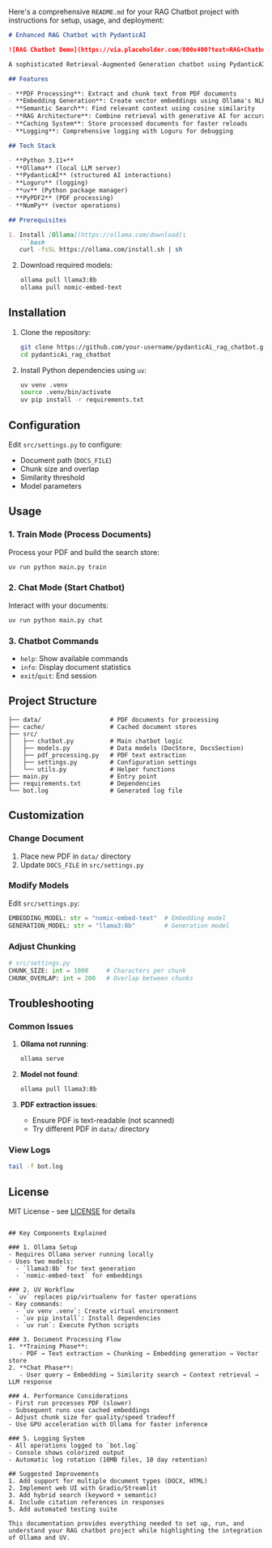 Here's a comprehensive `README.md` for your RAG Chatbot project with instructions for setup, usage, and deployment:

```markdown
# Enhanced RAG Chatbot with PydanticAI

![RAG Chatbot Demo](https://via.placeholder.com/800x400?text=RAG+Chatbot+Demo)

A sophisticated Retrieval-Augmented Generation chatbot using PydanticAI for structured interactions and Ollama for local LLM processing. Processes PDF documents to create a searchable knowledge base and answers questions using context retrieval.

## Features

- **PDF Processing**: Extract and chunk text from PDF documents
- **Embedding Generation**: Create vector embeddings using Ollama's NLP models
- **Semantic Search**: Find relevant context using cosine similarity
- **RAG Architecture**: Combine retrieval with generative AI for accurate answers
- **Caching System**: Store processed documents for faster reloads
- **Logging**: Comprehensive logging with Loguru for debugging

## Tech Stack

- **Python 3.11+**
- **Ollama** (local LLM server)
- **PydanticAI** (structured AI interactions)
- **Loguru** (logging)
- **uv** (Python package manager)
- **PyPDF2** (PDF processing)
- **NumPy** (vector operations)

## Prerequisites

1. Install [Ollama](https://ollama.com/download):
   ```bash
   curl -fsSL https://ollama.com/install.sh | sh
   ```

2. Download required models:
   ```bash
   ollama pull llama3:8b
   ollama pull nomic-embed-text
   ```

## Installation

1. Clone the repository:
   ```bash
   git clone https://github.com/your-username/pydanticAi_rag_chatbot.git
   cd pydanticAi_rag_chatbot
   ```

2. Install Python dependencies using `uv`:
   ```bash
   uv venv .venv
   source .venv/bin/activate
   uv pip install -r requirements.txt
   ```

## Configuration

Edit `src/settings.py` to configure:
- Document path (`DOCS_FILE`)
- Chunk size and overlap
- Similarity threshold
- Model parameters

## Usage

### 1. Train Mode (Process Documents)

Process your PDF and build the search store:
```bash
uv run python main.py train
```

### 2. Chat Mode (Start Chatbot)

Interact with your documents:
```bash
uv run python main.py chat
```

### 3. Chatbot Commands
- `help`: Show available commands
- `info`: Display document statistics
- `exit`/`quit`: End session

## Project Structure

```
├── data/                   # PDF documents for processing
├── cache/                  # Cached document stores
├── src/
│   ├── chatbot.py          # Main chatbot logic
│   ├── models.py           # Data models (DocStore, DocsSection)
│   ├── pdf_processing.py   # PDF text extraction
│   ├── settings.py         # Configuration settings
│   └── utils.py            # Helper functions
├── main.py                 # Entry point
├── requirements.txt        # Dependencies
└── bot.log                 # Generated log file
```

## Customization

### Change Document
1. Place new PDF in `data/` directory
2. Update `DOCS_FILE` in `src/settings.py`

### Modify Models
Edit `src/settings.py`:
```python
EMBEDDING_MODEL: str = "nomic-embed-text"  # Embedding model
GENERATION_MODEL: str = "llama3:8b"        # Generation model
```

### Adjust Chunking
```python
# src/settings.py
CHUNK_SIZE: int = 1000     # Characters per chunk
CHUNK_OVERLAP: int = 200   # Overlap between chunks
```

## Troubleshooting

### Common Issues

1. **Ollama not running**:
   ```bash
   ollama serve
   ```

2. **Model not found**:
   ```bash
   ollama pull llama3:8b
   ```

3. **PDF extraction issues**:
   - Ensure PDF is text-readable (not scanned)
   - Try different PDF in `data/` directory

### View Logs
```bash
tail -f bot.log
```

## License

MIT License - see [LICENSE](LICENSE) for details

```

## Key Components Explained

### 1. Ollama Setup
- Requires Ollama server running locally
- Uses two models:
  - `llama3:8b` for text generation
  - `nomic-embed-text` for embeddings

### 2. UV Workflow
- `uv` replaces pip/virtualenv for faster operations
- Key commands:
  - `uv venv .venv`: Create virtual environment
  - `uv pip install`: Install dependencies
  - `uv run`: Execute Python scripts

### 3. Document Processing Flow
1. **Training Phase**:
   - PDF → Text extraction → Chunking → Embedding generation → Vector store
2. **Chat Phase**:
   - User query → Embedding → Similarity search → Context retrieval → LLM response

### 4. Performance Considerations
- First run processes PDF (slower)
- Subsequent runs use cached embeddings
- Adjust chunk size for quality/speed tradeoff
- Use GPU acceleration with Ollama for faster inference

### 5. Logging System
- All operations logged to `bot.log`
- Console shows colorized output
- Automatic log rotation (10MB files, 10 day retention)

## Suggested Improvements
1. Add support for multiple document types (DOCX, HTML)
2. Implement web UI with Gradio/Streamlit
3. Add hybrid search (keyword + semantic)
4. Include citation references in responses
5. Add automated testing suite

This documentation provides everything needed to set up, run, and understand your RAG chatbot project while highlighting the integration of Ollama and UV.